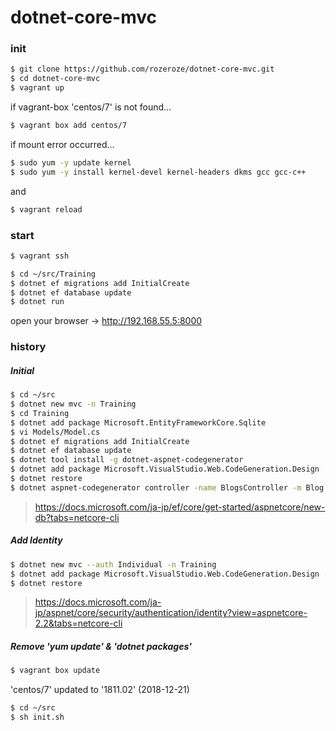 # dotnet-core-mvc

### init

```sh
$ git clone https://github.com/rozeroze/dotnet-core-mvc.git
$ cd dotnet-core-mvc
$ vagrant up
```

if vagrant-box 'centos/7' is not found...

```sh
$ vagrant box add centos/7
```

if mount error occurred...

```sh
$ sudo yum -y update kernel
$ sudo yum -y install kernel-devel kernel-headers dkms gcc gcc-c++
```

and

```sh
$ vagrant reload
```

### start

```sh
$ vagrant ssh
```

```sh
$ cd ~/src/Training
$ dotnet ef migrations add InitialCreate
$ dotnet ef database update
$ dotnet run
```

open your browser -> http://192.168.55.5:8000


### history

##### Initial

```sh
$ cd ~/src
$ dotnet new mvc -n Training
$ cd Training
$ dotnet add package Microsoft.EntityFrameworkCore.Sqlite
$ vi Models/Model.cs
$ dotnet ef migrations add InitialCreate
$ dotnet ef database update
$ dotnet tool install -g dotnet-aspnet-codegenerator
$ dotnet add package Microsoft.VisualStudio.Web.CodeGeneration.Design
$ dotnet restore
$ dotnet aspnet-codegenerator controller -name BlogsController -m Blog -dc BloggingContext --relativeFolderPath Controllers --useDefaultLayout --referenceScriptLibraries
```

> https://docs.microsoft.com/ja-jp/ef/core/get-started/aspnetcore/new-db?tabs=netcore-cli

##### Add Identity

```sh
$ dotnet new mvc --auth Individual -n Training
$ dotnet add package Microsoft.VisualStudio.Web.CodeGeneration.Design --version 2.1.6
$ dotnet restore
```

> https://docs.microsoft.com/ja-jp/aspnet/core/security/authentication/identity?view=aspnetcore-2.2&tabs=netcore-cli

##### Remove 'yum update' & 'dotnet packages'

```sh
$ vagrant box update
```

'centos/7' updated to '1811.02' (2018-12-21)

```sh
$ cd ~/src
$ sh init.sh
```
